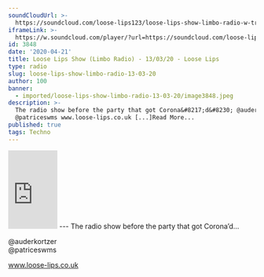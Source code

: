 ```yaml
---
soundCloudUrl: >-
  https://soundcloud.com/loose-lips123/loose-lips-show-limbo-radio-w-treece-kortzer-13032020
iframeLink: >-
  https://w.soundcloud.com/player/?url=https://soundcloud.com/loose-lips123/loose-lips-show-limbo-radio-w-treece-kortzer-13032020&color=00aabb&auto_play=false&hide_related=false&show_comments=true&show_user=true&show_reposts=false
id: 3848
date: '2020-04-21'
title: Loose Lips Show (Limbo Radio) - 13/03/20 - Loose Lips
type: radio
slug: loose-lips-show-limbo-radio-13-03-20
author: 100
banner:
  - imported/loose-lips-show-limbo-radio-13-03-20/image3848.jpeg
description: >-
  The radio show before the party that got Corona&#8217;d&#8230; @auderkortzer
  @patriceswms www.loose-lips.co.uk [...]Read More...
published: true
tags: Techno
---
```

<iframe id="sc-widget" title="title" width="100" height="160" scrolling="no" frameborder="yes" allow="autoplay" src="https://w.soundcloud.com/player/?url=https://soundcloud.com/loose-lips123/loose-lips-show-limbo-radio-w-treece-kortzer-13032020&amp;color=00aabb&amp;auto_play=false&amp;hide_related=false&amp;show_comments=true&amp;show_user=true&amp;show_reposts=false"></iframe>
---
The radio show before the party that got Corona’d…

@auderkortzer  
@patriceswms

www.loose-lips.co.uk